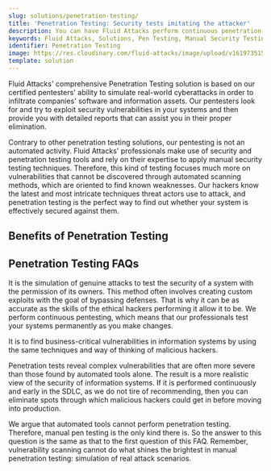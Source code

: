 ```yaml
---
slug: solutions/penetration-testing/
title: 'Penetration Testing: Security tests imitating the attacker'
description: You can have Fluid Attacks perform continuous penetration testing, including simulated attacks on your systems, to discover vulnerabilities tools cannot find.
keywords: Fluid Attacks, Solutions, Pen Testing, Manual Security Testing, Manual Penetration Testing, Manual Pentesting, Ethical Hacking
identifier: Penetration Testing
image: https://res.cloudinary.com/fluid-attacks/image/upload/v1619735154/airs/solutions/solution-penetration-testing_ty3kro.webp
template: solution
---
```


<text-container>

Fluid Attacks' comprehensive Penetration Testing solution
is based on our certified pentesters' ability
to simulate real-world cyberattacks
in order to infiltrate companies' software and information assets.
Our pentesters look for and try to exploit security vulnerabilities
in your systems
and then provide you with detailed reports
that can assist you in their proper elimination.

Contrary to other penetration testing solutions,
our pentesting is not an automated activity.
Fluid Attacks' professionals make use of security
and penetration testing tools
and rely on their expertise
to apply manual security testing techniques.
Therefore,
this kind of testing focuses much more on vulnerabilities
that cannot be discovered through automated scanning methods,
which are oriented to find known weaknesses.
Our hackers know the latest and most intricate techniques
threat actors use to attack,
and penetration testing is the perfect way to find out
whether your system is effectively secured against them.

</text-container>

## Benefits of Penetration Testing

<grid-container>

  <div>
    <solution-card
      description="Our ethical hackers' extensive efforts
        allow them to know in greater detail the vulnerabilities
        in the systems they assess and what risks are being taken
        if these flaws are not promptly remediated."
      image="airs/solutions/penetration-testing/icon1"
      title="In-depth hacking"
    />
  </div>

  <div>
    <solution-card
      description="Our ethical hackers go beyond using automated tools,
        exerting their expertise to discover everything that can pose
        a cybersecurity risk within your IT systems.
        This is how we can guarantee very low rates of false positives
        and false negatives in our projects."
      image="airs/solutions/penetration-testing/icon2"
      title="Manual and precise security testing"
    />
  </div>

  <div>
    <solution-card
      description="You can have an updated status of your systems'
        security through continuous penetration testing,
        which then enables you to remediate vulnerabilities
        before cybercriminals find them."
      image="airs/solutions/penetration-testing/icon3"
      title="Enhanced cybersecurity"
    />
  </div>

  <div>
    <solution-card
      description="Every time you remediate a vulnerability we find
        in your system through Continuous Hacking, you can ask
        our team to verify that remediation. This verification
        process does not have any additional cost, no matter
        how many reattacks are necessary."
      image="airs/solutions/penetration-testing/icon4"
      title="Multiple reattacks"
    />
  </div>

</grid-container>

<div>
  <solution-slide
    description="We invite you to read our
      blog posts related to this solution."
    solution="penetrationTesting"
    title="Do you want to learn more about Penetration Testing?"
  />
</div>

## Penetration Testing FAQs

<faq-container>

<div>
<solution-faq
  title="What is penetration testing?">

It is the simulation of genuine attacks
to test the security of a system with the permission of its owners.
This method often involves creating custom exploits
with the goal of bypassing defenses.
That is why
it can be as accurate
as the skills of the ethical hackers performing it allow it to be.
We perform continuous pentesting,
which means
that our professionals test your systems permanently as you make changes.

</solution-faq>
</div>

<div>
<solution-faq
  title="What is the primary purpose of penetration testing?">

It is to find business-critical vulnerabilities in information systems
by using the same techniques and way of thinking of malicious hackers.

</solution-faq>
</div>

<div>
<solution-faq
  title="What is the end result of a penetration test?">

Penetration tests reveal complex vulnerabilities
that are often more severe than those found by automated tools alone.
The result is a more realistic view of the security of information systems.
If it is performed continuously and early in the SDLC,
as we do not tire of recommending,
then you can eliminate spots through which malicious hackers could get in
before moving into production.

</solution-faq>
</div>

<div>
<solution-faq
  title="What is manual pentesting?">

We argue that automated tools cannot perform penetration testing.
Therefore,
manual pen testing is the only kind there is.
So the answer to this question is the same
as that to the first question of this FAQ.
Remember,
vulnerability scanning cannot do
what shines the brightest in manual penetration testing: simulation
of real attack scenarios.

</solution-faq>
</div>

</faq-container>

<div>
<solution-cta
  paragraph="As cyberattacks keep multiplying, organizations
    that continuously test their systems, predicting the moves
    of threat actors, have a better chance of succeeding against them.
    Don't miss out on the benefits, and ask us about our
    Penetration Testing solution. If first you'd like a taste
    of our automated security testing, check out the 21-day free trial
    and upgrade to include Penetration Testing at any time."
  title="Get started with Fluid Attacks' Penetration Testing solution
    right now"
/>
</div>
